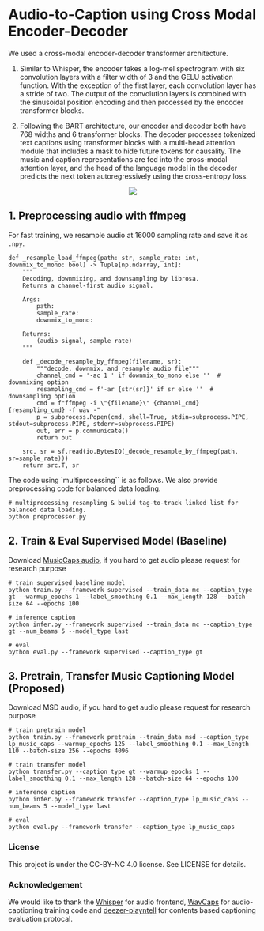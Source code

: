 # Audio-to-Caption using Cross Modal Encoder-Decoder

We used a cross-modal encoder-decoder transformer architecture. 

1. Similar to Whisper, the encoder takes a log-mel spectrogram with six convolution layers with a filter width of 3 and the GELU activation function. With the exception of the first layer, each convolution layer has a stride of two. The output of the convolution layers is combined with the sinusoidal position encoding and then processed by the encoder transformer blocks. 

2. Following the BART architecture, our encoder and decoder both have 768 widths and 6 transformer blocks. The decoder processes tokenized text captions using transformer blocks with a multi-head attention module that includes a mask to hide future tokens for causality. The music and caption representations are fed into the cross-modal attention layer, and the head of the language model in the decoder predicts the next token autoregressively using the cross-entropy loss.


<p align = "center">
<img src = "https://i.imgur.com/zsUmlcC.png">
</p>

## 1. Preprocessing audio with ffmpeg

For fast training, we resample audio at 16000 sampling rate and save it as `.npy`.

```
def _resample_load_ffmpeg(path: str, sample_rate: int, downmix_to_mono: bool) -> Tuple[np.ndarray, int]:
    """
    Decoding, downmixing, and downsampling by librosa.
    Returns a channel-first audio signal.

    Args:
        path:
        sample_rate:
        downmix_to_mono:

    Returns:
        (audio signal, sample rate)
    """

    def _decode_resample_by_ffmpeg(filename, sr):
        """decode, downmix, and resample audio file"""
        channel_cmd = '-ac 1 ' if downmix_to_mono else ''  # downmixing option
        resampling_cmd = f'-ar {str(sr)}' if sr else ''  # downsampling option
        cmd = f"ffmpeg -i \"{filename}\" {channel_cmd} {resampling_cmd} -f wav -"
        p = subprocess.Popen(cmd, shell=True, stdin=subprocess.PIPE, stdout=subprocess.PIPE, stderr=subprocess.PIPE)
        out, err = p.communicate()
        return out

    src, sr = sf.read(io.BytesIO(_decode_resample_by_ffmpeg(path, sr=sample_rate)))
    return src.T, sr
```

The code using `multiprocessing`` is as follows. We also provide preprocessing code for balanced data loading.

```
# multiprocessing resampling & bulid tag-to-track linked list for balanced data loading.
python preprocessor.py
```

## 2. Train & Eval Supervised Model (Baseline)

Download [MusicCaps audio](https://github.com/seungheondoh/music_caps_dl), if you hard to get audio please request for research purpose

```
# train supervised baseline model
python train.py --framework supervised --train_data mc --caption_type gt --warmup_epochs 1 --label_smoothing 0.1 --max_length 128 --batch-size 64 --epochs 100

# inference caption
python infer.py --framework supervised --train_data mc --caption_type gt --num_beams 5 --model_type last

# eval
python eval.py --framework supervised --caption_type gt
```

## 3. Pretrain, Transfer Music Captioning Model (Proposed)

Download MSD audio, if you hard to get audio please request for research purpose

```
# train pretrain model
python train.py --framework pretrain --train_data msd --caption_type lp_music_caps --warmup_epochs 125 --label_smoothing 0.1 --max_length 110 --batch-size 256 --epochs 4096

# train transfer model
python transfer.py --caption_type gt --warmup_epochs 1 --label_smoothing 0.1 --max_length 128 --batch-size 64 --epochs 100

# inference caption
python infer.py --framework transfer --caption_type lp_music_caps --num_beams 5 --model_type last

# eval
python eval.py --framework transfer --caption_type lp_music_caps
```

### License
This project is under the CC-BY-NC 4.0 license. See LICENSE for details.


### Acknowledgement
We would like to thank the [Whisper](https://github.com/openai/whisper) for audio frontend, [WavCaps](https://github.com/XinhaoMei/WavCaps) for audio-captioning training code and [deezer-playntell](https://github.com/deezer/playntell) for contents based captioning evaluation protocal.